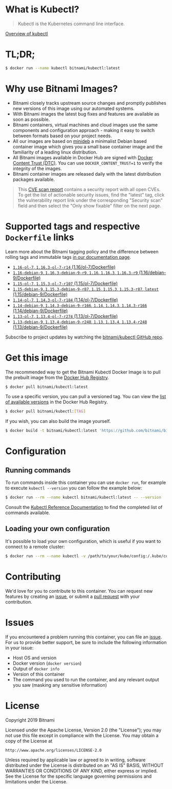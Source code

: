 
# What is Kubectl?

> Kubectl is the Kubernetes command line interface.

[Overview of kubectl](https://kubernetes.io/docs/reference/kubectl/overview/)

# TL;DR;

```bash
$ docker run --name kubectl bitnami/kubectl:latest
```

# Why use Bitnami Images?

* Bitnami closely tracks upstream source changes and promptly publishes new versions of this image using our automated systems.
* With Bitnami images the latest bug fixes and features are available as soon as possible.
* Bitnami containers, virtual machines and cloud images use the same components and configuration approach - making it easy to switch between formats based on your project needs.
* All our images are based on [minideb](https://github.com/bitnami/minideb) a minimalist Debian based container image which gives you a small base container image and the familiarity of a leading linux distribution.
* All Bitnami images available in Docker Hub are signed with [Docker Content Trust (DTC)](https://docs.docker.com/engine/security/trust/content_trust/). You can use `DOCKER_CONTENT_TRUST=1` to verify the integrity of the images.
* Bitnami container images are released daily with the latest distribution packages available.


> This [CVE scan report](https://quay.io/repository/bitnami/kubectl?tab=tags) contains a security report with all open CVEs. To get the list of actionable security issues, find the "latest" tag, click the vulnerability report link under the corresponding "Security scan" field and then select the "Only show fixable" filter on the next page.

# Supported tags and respective `Dockerfile` links

Learn more about the Bitnami tagging policy and the difference between rolling tags and immutable tags [in our documentation page](https://docs.bitnami.com/containers/how-to/understand-rolling-tags-containers/).


* [`1.16-ol-7`, `1.16.3-ol-7-r14` (1.16/ol-7/Dockerfile)](https://github.com/bitnami/bitnami-docker-kubectl/blob/1.16.3-ol-7-r14/1.16/ol-7/Dockerfile)
* [`1.16-debian-9`, `1.16.3-debian-9-r9`, `1.16`, `1.16.3`, `1.16.3-r9` (1.16/debian-9/Dockerfile)](https://github.com/bitnami/bitnami-docker-kubectl/blob/1.16.3-debian-9-r9/1.16/debian-9/Dockerfile)
* [`1.15-ol-7`, `1.15.3-ol-7-r107` (1.15/ol-7/Dockerfile)](https://github.com/bitnami/bitnami-docker-kubectl/blob/1.15.3-ol-7-r107/1.15/ol-7/Dockerfile)
* [`1.15-debian-9`, `1.15.3-debian-9-r87`, `1.15`, `1.15.3`, `1.15.3-r87`, `latest` (1.15/debian-9/Dockerfile)](https://github.com/bitnami/bitnami-docker-kubectl/blob/1.15.3-debian-9-r87/1.15/debian-9/Dockerfile)
* [`1.14-ol-7`, `1.14.3-ol-7-r184` (1.14/ol-7/Dockerfile)](https://github.com/bitnami/bitnami-docker-kubectl/blob/1.14.3-ol-7-r184/1.14/ol-7/Dockerfile)
* [`1.14-debian-9`, `1.14.3-debian-9-r166`, `1.14`, `1.14.3`, `1.14.3-r166` (1.14/debian-9/Dockerfile)](https://github.com/bitnami/bitnami-docker-kubectl/blob/1.14.3-debian-9-r166/1.14/debian-9/Dockerfile)
* [`1.13-ol-7`, `1.13.4-ol-7-r274` (1.13/ol-7/Dockerfile)](https://github.com/bitnami/bitnami-docker-kubectl/blob/1.13.4-ol-7-r274/1.13/ol-7/Dockerfile)
* [`1.13-debian-9`, `1.13.4-debian-9-r248`, `1.13`, `1.13.4`, `1.13.4-r248` (1.13/debian-9/Dockerfile)](https://github.com/bitnami/bitnami-docker-kubectl/blob/1.13.4-debian-9-r248/1.13/debian-9/Dockerfile)

Subscribe to project updates by watching the [bitnami/kubectl GitHub repo](https://github.com/bitnami/bitnami-docker-kubectl).

# Get this image

The recommended way to get the Bitnami Kubectl Docker Image is to pull the prebuilt image from the [Docker Hub Registry](https://hub.docker.com/r/bitnami/kubectl).

```bash
$ docker pull bitnami/kubectl:latest
```

To use a specific version, you can pull a versioned tag. You can view the [list of available versions](https://hub.docker.com/r/bitnami/kubectl/tags/) in the Docker Hub Registry.

```bash
$ docker pull bitnami/kubectl:[TAG]
```

If you wish, you can also build the image yourself.

```bash
$ docker build -t bitnami/kubectl:latest 'https://github.com/bitnami/bitnami-docker-kubectl.git#master:1.15/debian-9'
```

# Configuration

## Running commands

To run commands inside this container you can use `docker run`, for example to execute `kubectl --version` you can follow the example below:

```bash
$ docker run --rm --name kubectl bitnami/kubectl:latest -- --version
```

Consult the [Kubectl Reference Documentation](https://kubernetes.io/docs/reference/generated/kubectl/kubectl-commands) to find the completed list of commands available.

## Loading your own configuration

It's possible to load your own configuration, which is useful if you want to connect to a remote cluster:

```bash
$ docker run --rm --name kubectl -v /path/to/your/kube/config:/.kube/config bitnami/kubectl:latest
```

# Contributing

We'd love for you to contribute to this container. You can request new features by creating an [issue](https://github.com/bitnami/bitnami-docker-kubectl/issues), or submit a [pull request](https://github.com/bitnami/bitnami-docker-kubectl/pulls) with your contribution.

# Issues

If you encountered a problem running this container, you can file an [issue](https://github.com/bitnami/bitnami-docker-kubectl/issues). For us to provide better support, be sure to include the following information in your issue:

- Host OS and version
- Docker version (`docker version`)
- Output of `docker info`
- Version of this container
- The command you used to run the container, and any relevant output you saw (masking any sensitive information)

# License

Copyright 2019 Bitnami

Licensed under the Apache License, Version 2.0 (the "License");
you may not use this file except in compliance with the License.
You may obtain a copy of the License at

    http://www.apache.org/licenses/LICENSE-2.0

Unless required by applicable law or agreed to in writing, software
distributed under the License is distributed on an "AS IS" BASIS,
WITHOUT WARRANTIES OR CONDITIONS OF ANY KIND, either express or implied.
See the License for the specific language governing permissions and
limitations under the License.
